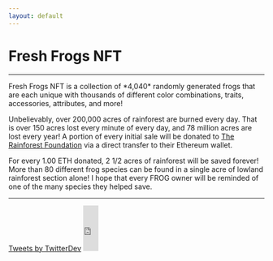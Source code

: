 ```yaml
---
layout: default
---
```

<h1 class="h1">Fresh Frogs NFT</h1><hr>
Fresh Frogs NFT is a collection of *4,040* randomly generated frogs that are each unique with thousands of different color combinations, traits, accessories, attributes, and more! 

Unbelievably, over 200,000 acres of rainforest are burned every day. That is over 150 acres lost every minute of every day, and 78 million acres are lost every year! A portion of every initial sale will be donated to [The Rainforest Foundation](https://rainforestfoundation.org/) via a direct transfer to their Ethereum wallet.

For every 1.00 ETH donated, 2 1/2 acres of rainforest will be saved forever! More than 80 different frog species can be found in a single acre of lowland rainforest section alone! I hope that every FROG owner will be reminded of one of the many species they helped save.
<hr>
<a class="twitter-timeline" href="https://twitter.com/TwitterDev?ref_src=twsrc%5Etfw">Tweets by TwitterDev</a> <script async src="https://platform.twitter.com/widgets.js" charset="utf-8"></script>
<iframe src="https://discord.com/widget?id=759472420695965696&theme=dark" width="30px" height="90px" allowtransparency="true" frameborder="0" sandbox="allow-popups allow-popups-to-escape-sandbox allow-same-origin allow-scripts"></iframe>